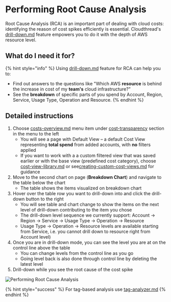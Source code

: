 # Performing Root Cause Analysis

Root Cause Analysis (RCA)​ is an important part of dealing with cloud costs: identifying the reason of cost spikes efficiently is essential. Cloudthread's [drill-down.md](../fundamentals/drill-down.md "mention") feature empowers you to do it with the depth of AWS resource level.

## What do I need it for? <a href="#what-do-i-need-it-for" id="what-do-i-need-it-for"></a>

{% hint style="info" %}
Using [drill-down.md](../fundamentals/drill-down.md "mention") feature for RCA can help you to:

* Find out answers to the questions like "Which AWS **resource** is behind the increase in cost of my **team's** cloud infrastructure?"
* See the **breakdown** of specific parts of you spend by Account, Region, Service, Usage Type, Operation and Resource.
{% endhint %}

## Detailed instructions <a href="#detailed-instructions" id="detailed-instructions"></a>

1. Choose [costs-overview.md](../fundamentals/cost-transparency/costs-overview.md "mention") menu item under [cost-transparency](../fundamentals/cost-transparency/ "mention") section in the menu to the left
   * You will see a page with Default View – a default Cost View representing **total spend** from added accounts, with **no** filters applied
   * If you want to work with a a custom filtered view that was saved earlier or with the base view (predefined cost category), choose [cost-view-library.md](../fundamentals/cost-transparency/cost-view-library.md "mention") or see[creating-custom-cost-views.md](creating-custom-cost-views.md "mention") for guidance
2. Move to the second chart on page (**Breakdown Chart**) and navigate to the table below the chart
   * The table shows the items visualized on breakdown chart
3. Hover over the table row you want to drill-down into and click the drill-down button to the right
   * You will see table and chart change to show the items on the next level of drill-down contributing to the item you chose
   * The drill-down level sequence we currently support: Account -> Region -> Service -> Usage Type -> Operation -> Resource
   * Usage Type -> Operation -> Resource levels are available starting from Service, i.e. you cannot drill down to resource right from Account level)
4. Once you are in drill-down mode, you can see the level you are at on the control line above the table
   * You can change levels from the control line as you go
   * Going level back is also done through control line by deleting the latest level
5. Drill-down while you see the root cause of the cost spike

![Performing Root Cause Analysis](../.gitbook/assets/performing-root-cause-analysis\_demo.gif)

{% hint style="success" %}
For tag-based analysis use [tag-analyzer.md](../fundamentals/cost-transparency/tag-analyzer.md "mention")
{% endhint %}
